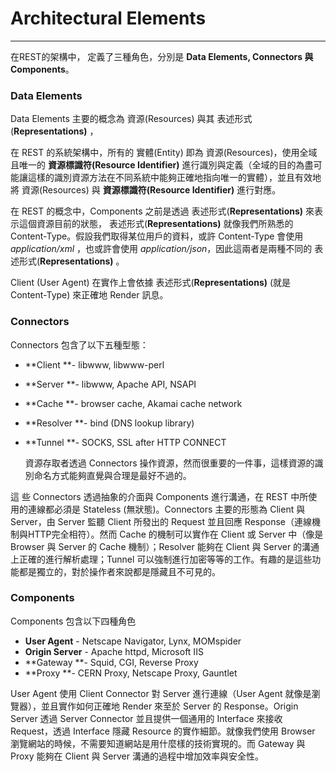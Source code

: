 # Architectural Elements

---

在REST的架構中， 定義了三種角色，分別是 **Data Elements, Connectors **與** Components**。

### **Data Elements**

Data Elements 主要的概念為 資源\(Resources\) 與其 表述形式\(**Representations\)** ，

在 REST 的系統架構中，所有的 實體\(Entity\) 即為 資源\(Resources\)，使用全域且唯一的 **資源標識符\(Resource Identifier\)** 進行識別與定義（全域的目的為盡可能讓這樣的識別資源方法在不同系統中能夠正確地指向唯一的實體），並且有效地將 資源\(Resources\) 與 **資源標識符\(Resource Identifier\)** 進行對應。

在 REST 的概念中，Components 之前是透過  表述形式\(**Representations\)**  來表示這個資源目前的狀態， 表述形式\(**Representations\)**  就像我們所熟悉的 Content-Type。假設我們取得某位用戶的資料，或許 Content-Type 會使用 _application\/xml_ ，也或許會使用 _application\/json_，因此這兩者是兩種不同的 表述形式\(**Representations\)** 。

Client \(User Agent\) 在實作上會依據  表述形式\(**Representations\)**  \(就是Content-Type\) 來正確地 Render 訊息。

### **Connectors**

Connectors 包含了以下五種型態：

* **Client **- libwww, libwww-perl
* **Server **- libwww, Apache API, NSAPI
* **Cache **- browser cache, Akamai cache network
* **Resolver **- bind \(DNS lookup library\)
* **Tunnel **- SOCKS, SSL after HTTP CONNECT

  資源存取者透過 Connectors 操作資源，然而很重要的一件事，這樣資源的識別命名方式能夠直覺與合理是最好不過的。


這 些 Connectors 透過抽象的介面與 Components 進行溝通，在 REST 中所使用的連線都必須是 Stateless \(無狀態\)。Connectors 主要的形態為 Client 與 Server，由 Server 監聽 Client 所發出的 Request 並且回應 Response（連線機制與HTTP完全相符）。然而 Cache 的機制可以實作在 Client 或 Server 中（像是 Browser 與 Server 的 Cache 機制）；Resolver 能夠在 Client 與 Server 的溝通上正確的進行解析處理；Tunnel 可以強制進行加密等等的工作。有趣的是這些功能都是獨立的，對於操作者來說都是隱藏且不可見的。

### Components

Components 包含以下四種角色

* **User Agent** - Netscape Navigator, Lynx, MOMspider
* **Origin Server** - Apache httpd, Microsoft IIS
* **Gateway **- Squid, CGI, Reverse Proxy
* **Proxy **- CERN Proxy, Netscape Proxy, Gauntlet

User Agent 使用 Client Connector 對 Server 進行連線（User Agent 就像是瀏覽器），並且實作如何正確地 Render 來至於 Server 的 Response。Origin Server 透過 Server Connector 並且提供一個通用的 Interface 來接收 Request，透過 Interface 隱藏 Resource 的實作細節。就像我們使用 Browser 瀏覽網站的時候，不需要知道網站是用什麼樣的技術實現的。而 Gateway 與 Proxy 能夠在 Client 與 Server 溝通的過程中增加效率與安全性。

